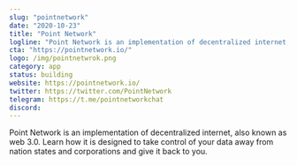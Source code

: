 ```yaml
---
slug: "pointnetwork"
date: "2020-10-23"
title: "Point Network"
logline: "Point Network is an implementation of decentralized internet, also known as web 3.0. Learn how it is designed to take control of your data away from nation states and corporations and give it back to you."
cta: "https://pointnetwork.io/"
logo: /img/pointnetwrok.png
category: app
status: building
website: https://pointnetwork.io/
twitter: https://twitter.com/PointNetwork
telegram: https://t.me/pointnetworkchat
discord: 
---
```


Point Network is an implementation of decentralized internet, also known as web 3.0. Learn how it is designed to take control of your data away from nation states and corporations and give it back to you.